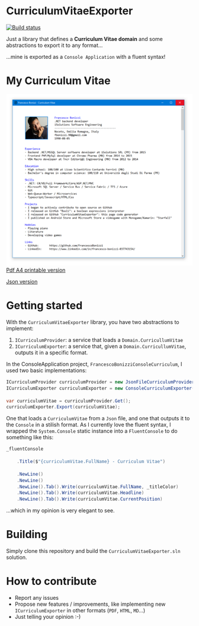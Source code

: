 # CurriculumVitaeExporter

[![Build status](https://dev.azure.com/fbonizzi/GithubOpenSource/_apis/build/status/CurriculumVitaeExporter)](https://dev.azure.com/fbonizzi/GithubOpenSource/_build/latest?definitionId=22)

Just a library that defines a **Curriculum Vitae domain** and some abstractions to export it to any format...

...mine is exported as a `Console Application` with a fluent syntax!

# My Curriculum Vitae
![Francesco Bonizzi Curriculum Vitae](FrancescoBonizziConsoleCurriculum/PublishedFiles/FrancescoBonizzi-CurriculumVitae-GitHubCut.jpg)
[Pdf A4 printable version](FrancescoBonizziConsoleCurriculum/PublishedFiles/FrancescoBonizzi-CurriculumVitae.pdf)

[Json version](FrancescoBonizziConsoleCurriculum/FrancescoBonizzi-CV.json)

# Getting started
With the `CurriculumVitaeExporter` library, you have two abstractions to implement:

1. `ICurriculumProvider`: a service that loads a `Domain.CurricullumVitae`
2. `ICurriculumExporter`: a service that, given a `Domain.CurricullumVitae`, outputs it in a specific format.

In the ConsoleApplication project, `FrancescoBonizziConsoleCurriculum`, I used two basic implementations:

```c#
ICurriculumProvider curriculumProvider = new JsonFileCurriculumProvider("FrancescoBonizzi-CV.json");
ICurriculumExporter curriculumExporter = new ConsoleCurriculumExporter();

var curriculumVitae = curriculumProvider.Get();
curriculumExporter.Export(curriculumVitae);
```

One that loads a `CurriculumVitae` from a `Json` file, and one that outputs it to the `Console` in a stilish format. As I currently love the fluent syntax, I wrapped the `System.Console` static instance into a `FluentConsole` to do something like this:

```c#
_fluentConsole

    .Title($"{curriculumVitae.FullName} - Curriculum Vitae")

    .NewLine()
    .NewLine()
    .NewLine().Tab().Write(curriculumVitae.FullName, _titleColor)
    .NewLine().Tab().Write(curriculumVitae.Headline)
    .NewLine().Tab().Write(curriculumVitae.CurrentPosition)
```

...which in my opinion is very elegant to see.

# Building
Simply clone this repository and build the `CurriculumVitaeExporter.sln` solution.

# How to contribute
- Report any issues
- Propose new features / improvements, like implementing new `ICurriculumExporter` in other formats (`PDF`, `HTML`, `MD`...)
- Just telling your opinion :-)
